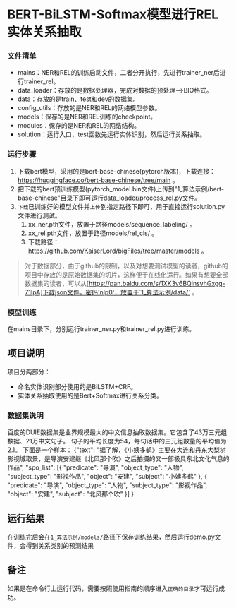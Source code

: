 # BERT-BiLSTM-Softmax模型进行REL实体关系抽取

### 文件清单
- mains：NER和REL的训练启动文件，二者分开执行，先进行trainer_ner后进行trainer_rel。
- data_loader：存放的是数据处理器，完成对数据的预处理-->BIO格式。
- data：存放的是train、test和dev的数据集。
- config_utils：存放的是NER和REL的网络模型参数。
- models：保存的是NER和REL训练的checkpoint。
- modules：保存的是NER和REL的网络结构。
- solution：运行入口，test函数先运行实体识别，然后运行关系抽取。


### 运行步骤
1. 下载bert模型，采用的是bert-base-chinese(pytorch版本)，下载连接：https://huggingface.co/bert-base-chinese/tree/main 。
2. 把下载的bert预训练模型(pytorch_model.bin文件)上传到"1_算法示例/bert-base-chinese"目录下即可运行data_loader/process_rel.py文件。
3. `下载`已训练好的模型文件并`上传`到指定路径下即可，用于直接运行solution.py文件进行测试。
   1. xx_ner.pth文件，放置于路径models/sequence_labeling/ 。
   2. xx_rel.pth文件，放置于路径models/rel_cls/ 。
   3. 下载路径：https://github.com/KaiserLord/bigFiles/tree/master/models 。

> 对于数据部分，由于github的限制，以及对想要测试模型的读者，github的项目中存放的是原始数据集的切片，这样便于在线化运行。如果有想要全部数据集的读者，可以从[https://pan.baidu.com/s/1XK3v6BQlnsvhGxgg-71IpA]下载json文件，密码'nlp0'，放置于`1_算法示例/data/` 。

### 模型训练
在mains目录下，分别运行trainer_ner.py和trainer_rel.py进行训练。

## 项目说明
项目分两部分：
- 命名实体识别部分使用的是BiLSTM+CRF。
- 实体关系抽取使用的是Bert+Softmax进行关系分类。

### 数据集说明
百度的DUIE数据集是业界规模最大的中文信息抽取数据集。它包含了43万三元组数据、21万中文句子。
句子的平均长度为54，每句话中的三元组数量的平均值为2.1。
下面是一个样本：
{"text": "据了解，《小姨多鹤》主要在大连和丹东大梨树影视城取景，是导演安建继《北风那个吹》之后拍摄的又一部极具东北文化气息的作品", 
  "spo_list": [{
  "predicate": "导演",
  "object_type": "人物",
  "subject_type": "影视作品",
  "object": "安建",
  "subject": "小姨多鹤"
  }, {
  "predicate": "导演",
  "object_type": "人物",
  "subject_type": "影视作品",
  "object": "安建",
  "subject": "北风那个吹"
  }]
}

## 运行结果
在训练完后会在`1_算法示例/models/`路径下保存训练结果，然后运行demo.py文件，会得到关系类别的预测结果

## 备注
如果是在命令行上运行代码，需要按照使用指南的顺序进入`正确的目录`才可运行成功。